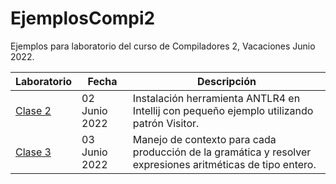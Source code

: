 # EjemplosCompi2
Ejemplos para laboratorio del curso de Compiladores 2, Vacaciones Junio 2022.

|Laboratorio|Fecha|Descripción|
|--|--|--|
|[Clase 2](EjemploLab2/)|02 Junio 2022|Instalación herramienta ANTLR4 en Intellij con pequeño ejemplo utilizando patrón Visitor.|
|[Clase 3](EjemploClase3/)|03 Junio 2022|Manejo de contexto para cada producción de la gramática y resolver expresiones aritméticas de tipo entero.|